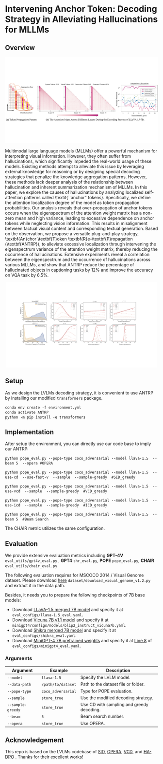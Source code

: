 # Intervening Anchor Token: Decoding Strategy in Alleviating Hallucinations for MLLMs


## Overview

<p align="center"><img src="./imgs/fig1.pdf" alt="SID" width="800px" /></p>

Multimodal large language models (MLLMs) offer a powerful mechanism for interpreting visual information. However, they often suffer from hallucinations, which significantly impeded the real-world usage of these models. Existing methods attempt to alleviate this issue by leveraging external knowledge for reasoning or by designing special decoding strategies that penalize the knowledge aggregation patterns. However, these methods lack deeper analysis of the relationship between hallucination and inherent summarization mechanism of MLLMs. In this paper, we explore the causes of hallucinations by analyzing localized self-attention patterns called \textit{``anchor" tokens}. Specifically, we define the attention localization degree of the model as token propagation probabilities. Our analysis reveals that over-propagation of anchor tokens occurs when the eigenspectrum of the attention weight matrix has a non-zero mean and high variance, leading to excessive dependence on anchor tokens while neglecting vision information. This results in misalignment between factual visual content and corresponding textual generation. Based on the observation, we propose a versatile plug-and-play strategy, \textbf{An}chor \textbf{T}oken \textbf{R}e-\textbf{P}ropagation (\textbf{ANTRP}), to alleviate excessive localization through intervening the eigenspectrum variance of the attention weight matrix, thereby reducing the occurrence of hallucinations. Extensive experiments reveal a correlation between the eigenspectrum and the occurrence of hallucinations across various MLLMs, and show that ANTRP reduce the percentage of hallucinated objects in captioning tasks by 12\% and improve the accuracy on VQA task by 6.5\%.

<p align="center"><img src="./imgs/fig2.pdf" alt="token_pruning1" width="500px" /></p>




## Setup
As we design the LVLMs decoding strategy, it is convenient to use ANTRP by installing our modified `transformers` package.
```
conda env create -f environment.yml
conda activate ANTRP
python -m pip install -e transformers
```
<!-- #### The implement of ANTRP are mainly in:
- `transformers/src/transformers/models/llama/modeling_llama.py`. -->

## Implementation
After setup the environment, you can directly use our code base to imply our ANTRP:


```
python pope_eval.py --pope-type coco_adversarial --model llava-1.5  --beam 5  --opera #OPERA

```

```
python pope_eval.py --pope-type coco_adversarial --model llava-1.5  --use-cd  --use-fast-v  --sample  --sample-greedy  #SID_greedy

```
```
python pope_eval.py --pope-type coco_adversarial --model llava-1.5  --use-vcd  --sample  --sample-greedy  #VCD_greedy

```
```
python pope_eval.py --pope-type coco_adversarial --model llava-1.5  --use-icd  --sample  --sample-greedy  #ICD_greedy

```
```
python pope_eval.py --pope-type coco_adversarial --model llava-1.5  --beam 5  #Beam Search

```

The CHAIR metric utilizes the same configuration.


## Evaluation

We provide extensive evaluation metrics including <b>GPT-4V</b> `eval_utils/gpt4v_eval.py` , <b>GPT4</b> `shr_eval.py`, <b>POPE</b> `pope_eval.py`, <b>CHAIR</b> `eval_utils/chair_eval.py`

The following evaluation requires for MSCOCO 2014 / Visual Genome dataset. Please download [here](https://cocodataset.org/#home)  `dataset/download_visual_genome_v1.2.py` and extract it in the data path.

Besides, it needs you to prepare the following checkpoints of 7B base models:

- Download [LLaVA-1.5 merged 7B model](https://huggingface.co/liuhaotian/llava-v1.5-7b) and specify it at `eval_configs/llava-1.5_eval.yaml`.
- Download [Vicuna 7B v1.1 model](https://github.com/lm-sys/FastChat) and specify it at `minigpt4/configs/models/blip2_instruct_vicuna7b.yaml`.
- Download [Shikra merged 7B model](https://github.com/shikras/shikra#checkpoint) and specify it at  `eval_configs/shikra_eval.yaml`.
- Download [MiniGPT-4 7B pretrained weights](https://drive.google.com/file/d/1RY9jV0dyqLX-o38LrumkKRh6Jtaop58R/view?usp=sharing) and specify it at [Line 8](https://github.com/shikiw/OPERA/blob/bf18aa9c409f28b31168b0f71ebf8457ae8063d5/eval_configs/minigpt4_eval.yaml#L8) of `eval_configs/minigpt4_eval.yaml`.

  
### Arguments

| Argument             | Example             | Description   |
| -------------------- | ------------------- | ------------- |
| `--model`    | `llava-1.5` | Specify the LVLM model. |
| `--data-path`     | `/path/to/dataset` | Path to the dataset file or folder. |
| `--pope-type`     | `coco_adversarial` | Type for POPE evaluation. |
| `--sample`        | `store_true` | Use the modified decoding strategy. |
| `--sample-greedy` | `store_true` | Use CD with sampling and greedy decoding. |
| `--beam`         | `5` | Beam search number. |
| `--opera`         | `store_true` | Use OPERA. |






## Acknowledgement
This repo is based on the LVLMs codebase of  [SID]([https://github.com/shikiw/OPERA](https://github.com/huofushuo/SID)), [OPERA](https://github.com/shikiw/OPERA), [VCD](https://github.com/DAMO-NLP-SG/VCD), and [HA-DPO](https://opendatalab.github.io/HA-DPO/) . Thanks for their excellent works!




